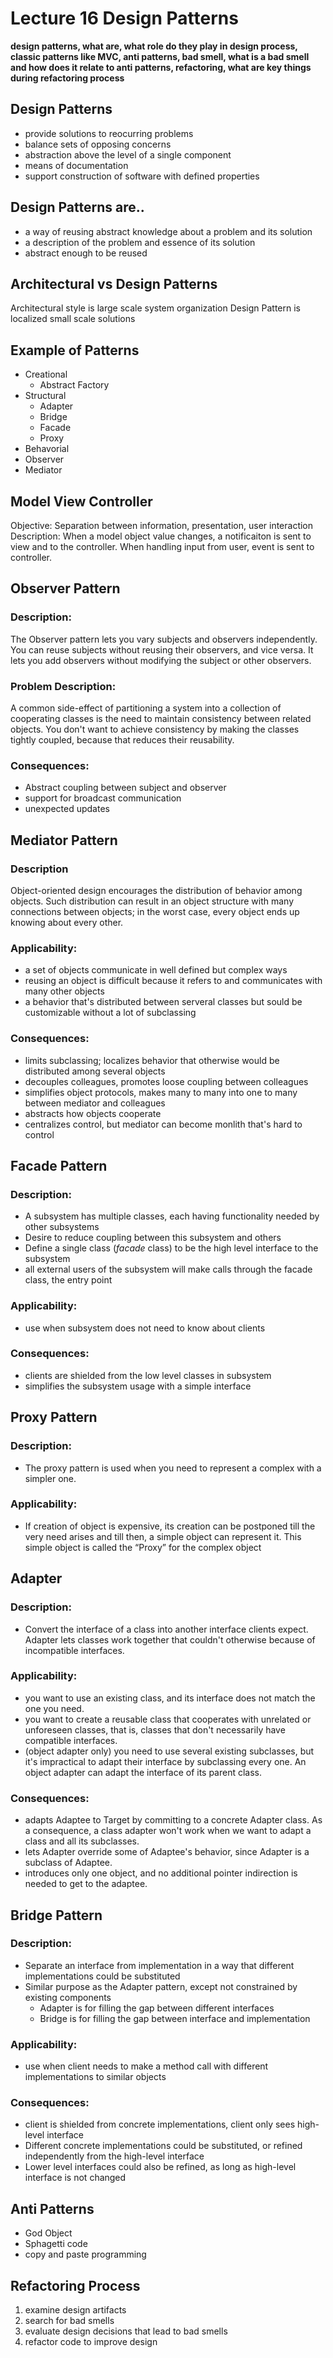 # Lecture 16 Design Patterns
__design patterns, what are, what role do they play in design process, classic patterns like MVC, anti patterns, bad smell, what is a bad smell and how does it relate to anti patterns, refactoring, what  are key things during refactoring process__

## Design Patterns
- provide solutions to reocurring problems
- balance sets of opposing concerns
- abstraction above the level of a single component
- means of documentation
- support construction of software with defined properties

## Design Patterns are..
- a way of reusing abstract knowledge about a problem and its solution
- a description of the problem and essence of its solution
- abstract enough to be reused

## Architectural vs Design Patterns
Architectural style is large scale system organization
Design Pattern is localized small scale solutions
## Example of Patterns
- Creational
    - Abstract Factory
- Structural
    - Adapter
    - Bridge
    - Facade
    - Proxy
- Behavorial
-   Observer
-   Mediator
## Model View Controller
Objective: Separation between information, presentation, user interaction
Description: When a model object value changes, a notificaiton is sent to view and to the controller. When handling input from user, event is sent to controller.

## Observer Pattern
### Description:
The Observer pattern lets you vary subjects and observers independently. You can reuse subjects without reusing their observers, and vice versa. It lets you add observers without modifying the subject or other observers.
### Problem Description:
A common side-effect of partitioning a system into a collection of cooperating classes is the need to maintain consistency between related objects. You don't want to achieve consistency by making the classes tightly coupled, because that reduces their reusability.
### Consequences:
- Abstract coupling between subject and observer
- support for broadcast communication
- unexpected updates

## Mediator Pattern
### Description
Object-oriented design encourages the distribution of behavior among objects. Such distribution can result in an object structure with many connections between objects; in the worst case, every object ends up knowing about every other.

### Applicability:
- a set of objects communicate in well defined but complex ways
- reusing an object is difficult because it refers to and communicates with many other objects
- a behavior that's distributed between serveral classes but sould be customizable without a lot of subclassing
### Consequences:
- limits subclassing; localizes behavior that otherwise would be distributed among several objects
- decouples colleagues, promotes loose coupling between colleagues
- simplifies object protocols, makes many to many into one to many between mediator and colleagues
- abstracts how objects cooperate
- centralizes control, but mediator can become monlith that's hard to control
## Facade Pattern
### Description:
- A subsystem has multiple classes, each having functionality needed by other subsystems
- Desire to reduce coupling between this subsystem and others
- Define a single class (*facade* class) to be the high level interface to the subsystem
- all external users of the subsystem will make calls through the facade class, the entry point
### Applicability:
- use when subsystem does not need to know about clients
### Consequences: 
- clients are shielded from the low level classes in subsystem
- simplifies the subsystem usage with a simple interface
## Proxy Pattern
### Description: 
- The proxy pattern is used when you need to represent a complex with a simpler one.
### Applicability: 
- If creation of object is expensive, its creation can be postponed till the very need arises and till then, a simple object can represent it. This simple object is called the “Proxy” for the complex object
## Adapter
### Description:
- Convert the interface of a class into another interface clients expect. Adapter lets classes work together that couldn't otherwise because of incompatible interfaces.

### Applicability:
- you want to use an existing class, and its interface does not match the one you need.
- you want to create a reusable class that cooperates with unrelated or unforeseen classes, that is, classes that don't necessarily have compatible interfaces.
- (object adapter only) you need to use several existing subclasses, but it's impractical to adapt their interface by subclassing every one. An object adapter can adapt the interface of its parent class.
### Consequences:
- adapts Adaptee to Target by committing to a concrete Adapter class. As a consequence, a class adapter won't work when we want to adapt a class and all its subclasses.
- lets Adapter override some of Adaptee's behavior, since Adapter is a subclass of Adaptee.
- introduces only one object, and no additional pointer indirection is needed to get to the adaptee.
## Bridge Pattern
### Description:
- Separate an interface from implementation in a way that different implementations could be substituted
- Similar purpose as the Adapter pattern, except not constrained by existing components
    - Adapter is for filling the gap between different interfaces
    - Bridge is for filling the gap between interface and implementation
### Applicability:
- use when client needs to make a method call with different implementations to similar objects
### Consequences: 
- client is shielded from concrete implementations, client only sees high-level interface
- Different concrete implementations could be substituted, or refined independently from the high-level interface
- Lower level interfaces could also be refined, as long as high-level interface is not changed
## Anti Patterns
- God Object
- Sphagetti code 
- copy and paste programming
## Refactoring Process
1. examine design artifacts
2. search for bad smells
3. evaluate design decisions that lead to bad smells
4. refactor code to improve design



























